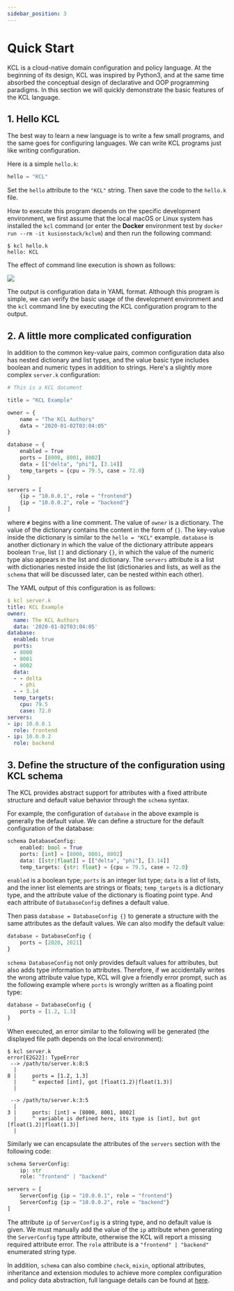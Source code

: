 ```yaml
---
sidebar_position: 3
---
```


# Quick Start

KCL is a cloud-native domain configuration and policy language. At the beginning of its design, KCL was inspired by Python3, and at the same time absorbed the conceptual design of declarative and OOP programming paradigms. In this section we will quickly demonstrate the basic features of the KCL language.

## 1. Hello KCL

The best way to learn a new language is to write a few small programs, and the same goes for configuring languages. We can write KCL programs just like writing configuration.

Here is a simple `hello.k`:

```python
hello = "KCL"
```

Set the `hello` attribute to the `"KCL"` string. Then save the code to the `hello.k` file.

How to execute this program depends on the specific development environment, we first assume that the local macOS or Linux system has installed the `kcl` command (or enter the **Docker** environment test by `docker run --rm -it kusionstack/kclvm`) and then run the following command:

```shell
$ kcl hello.k
hello: KCL
```

The effect of command line execution is shown as follows:

![](/img/docs/user_docs/getting-started/hello.gif)

The output is configuration data in YAML format. Although this program is simple, we can verify the basic usage of the development environment and the `kcl` command line by executing the KCL configuration program to the output.

## 2. A little more complicated configuration

In addition to the common key-value pairs, common configuration data also has nested dictionary and list types, and the value basic type includes boolean and numeric types in addition to strings. Here's a slightly more complex `server.k` configuration:

```python
# This is a KCL document

title = "KCL Example"

owner = {
    name = "The KCL Authors"
    data = "2020-01-02T03:04:05"
}

database = {
    enabled = True
    ports = [8000, 8001, 8002]
    data = [["delta", "phi"], [3.14]]
    temp_targets = {cpu = 79.5, case = 72.0}
}

servers = [
    {ip = "10.0.0.1", role = "frontend"}
    {ip = "10.0.0.2", role = "backend"}
]
```

where `#` begins with a line comment. The value of `owner` is a dictionary. The value of the dictionary contains the content in the form of `{}`. The key-value inside the dictionary is similar to the `hello = "KCL"` example. `database` is another dictionary in which the value of the dictionary attribute appears boolean `True`, list `[]` and dictionary `{}`, in which the value of the numeric type also appears in the list and dictionary. The `servers` attribute is a list with dictionaries nested inside the list (dictionaries and lists, as well as the `schema` that will be discussed later, can be nested within each other).

The YAML output of this configuration is as follows:

```yaml
$ kcl server.k
title: KCL Example
owner:
  name: The KCL Authors
  data: '2020-01-02T03:04:05'
database:
  enabled: true
  ports:
  - 8000
  - 8001
  - 8002
  data:
  - - delta
    - phi
  - - 3.14
  temp_targets:
    cpu: 79.5
    case: 72.0
servers:
- ip: 10.0.0.1
  role: frontend
- ip: 10.0.0.2
  role: backend
```

## 3. Define the structure of the configuration using KCL schema

The KCL provides abstract support for attributes with a fixed attribute structure and default value behavior through the `schema` syntax.

For example, the configuration of `database` in the above example is generally the default value. We can define a structure for the default configuration of the database:

```python
schema DatabaseConfig:
    enabled: bool = True
    ports: [int] = [8000, 8001, 8002]
    data: [[str|float]] = [["delta", "phi"], [3.14]]
    temp_targets: {str: float} = {cpu = 79.5, case = 72.0}
```

`enabled` is a boolean type; `ports` is an integer list type; `data` is a list of lists, and the inner list elements are strings or floats; `temp_targets` is a dictionary type, and the attribute value of the dictionary is floating point type. And each attribute of `DatabaseConfig` defines a default value.

Then pass `database = DatabaseConfig {}` to generate a structure with the same attributes as the default values. We can also modify the default value:

```python
database = DatabaseConfig {
    ports = [2020, 2021]
}
```

`schema DatabaseConfig` not only provides default values for attributes, but also adds type information to attributes. Therefore, if we accidentally writes the wrong attribute value type, KCL will give a friendly error prompt, such as the following example where `ports` is wrongly written as a floating point type:

```python
database = DatabaseConfig {
    ports = [1.2, 1.3]
}
```

When executed, an error similar to the following will be generated (the displayed file path depends on the local environment):

```shell
$ kcl server.k
error[E2G22]: TypeError
 --> /path/to/server.k:8:5
  |
8 |     ports = [1.2, 1.3]
  |     ^ expected [int], got [float(1.2)|float(1.3)]
  |

 --> /path/to/server.k:3:5
  |
3 |     ports: [int] = [8000, 8001, 8002]
  |     ^ variable is defined here, its type is [int], but got [float(1.2)|float(1.3)]
  |
```

Similarly we can encapsulate the attributes of the `servers` section with the following code:

```python
schema ServerConfig:
    ip: str
    role: "frontend" | "backend"

servers = [
    ServerConfig {ip = "10.0.0.1", role = "frontend"}
    ServerConfig {ip = "10.0.0.2", role = "backend"}
]
```

The attribute `ip` of `ServerConfig` is a string type, and no default value is given. We must manually add the value of the `ip` attribute when generating the `ServerConfig` type attribute, otherwise the KCL will report a missing required attribute error. The `role` attribute is a `"frontend" | "backend"` enumerated string type.

In addition, `schema` can also combine `check`, `mixin`, optional attributes, inheritance and extension modules to achieve more complex configuration and policy data abstraction, full language details can be found at [here](/docs/reference/lang/tour).
